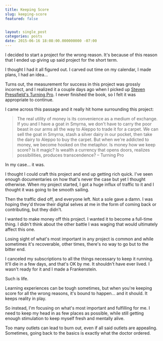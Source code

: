 ```yaml
---
title: Keeping Score
slug: keeping-score
featured: false


layout: single_post
categories: posts
date: 2015-06-16 18:08:00.000000000 -07:00
---
```


I decided to start a project for the wrong reason. It's because of this reason that I ended up giving up said project for the short term.

I thought I had it all figured out. I carved out time on my calendar, I made plans, I had an idea…

Turns out, the measurement for success in this project was grossly incorrect, and I realized it a couple days ago when I picked up [Steven Pressfield's Turning Pro](http://www.amazon.com/gp/product/1936891034/ref=as_li_tl?ie=UTF8&camp=1789&creative=390957&creativeASIN=1936891034&linkCode=as2&tag=johnatlymanco-20&linkId=SQZD7GW7YIX5GIY5). I never finished the book, so I felt it was appropriate to continue.

I came across this passage and it really hit home surrounding this project:

>  The real utility of money is its convenience as a medium of exchange. If you and I have a goat in Smyrna, we don't have to carry the poor beast in our arms all the way to Aleppo to trade it for a carpet. We can sell the goat in Smyrna, stash a silver dairy in our pocket, then take the dairy to Aleppo to buy the carpet.
> But when we're addicted to money, we become hooked on the metaphor.
>  Is money how we keep score? Is it magic? Is wealth a currency that opens doors, realizes possibilities, produces transcendence?
> – Turning Pro

In my case… it was.

I thought I could craft this project and end up getting rich quick. I've seen enough documentaries on how that's never the case but yet I thought otherwise. When my project started, I got a huge influx of traffic to it and I thought it was going to be smooth sailing.

Then the traffic died off, and everyone left. Not a sole gave a damn. I was hoping they'd throw their digital selves at me in the form of coming back or contributing, but they didn't.

I wanted to make money off this project. I wanted it to become a full-time thing. I didn't think about the other battle I was waging that would ultimately affect this one.

Losing sight of what's most important in any project is common and while sometimes it's recoverable, other times, there's no way to go but to the bitter end.

I canceled my subscriptions to all the things necessary to keep it running. It'll die in a few days, and that's OK by me. It shouldn't have ever lived. I wasn't ready for it and I made a Frankenstein.

Such is life.

Learning experiences can be tough sometimes, but when you're keeping score for all the wrong reasons, it's bound to happen… and it should. It keeps reality in play.

So instead, I'm focusing on what's most important and fulfilling for me. I need to keep my head in as few places as possible, while still getting enough stimulation to keep myself fresh and mentally alive.

Too many outlets can lead to burn out, even if all said outlets are appealing. Sometimes, going back to the basics is exactly what the doctor ordered.

